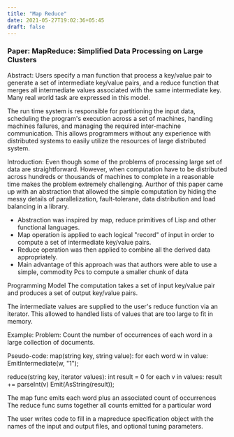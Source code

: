 ```yaml
---
title: "Map Reduce"
date: 2021-05-27T19:02:36+05:45
draft: false
---
```


### Paper: MapReduce: Simplified Data Processing on Large Clusters

Abstract:
Users specify a man function that process a key/value pair to generate a set of intermediate key/value pairs, and a reduce function that merges all intermediate values associated with the same intermediate key.
Many real world task are expressed in this model.

The run time system is responsible for partitioning the input data, scheduling the program's execution across a set of machines, handling machines failures, and managing the required inter-machine communication. This allows programmers without any experience with distributed systems to easily utilize the resources of large distributed system.

Introduction:
Even though some of the problems of processing large set of data are straightforward. However, when computation have to be distributed across hundreds or thousands of machines to complete in a reasonable time makes the problem extremely challenging. Aurthor of this paper came up with an abstraction that allowed the simple computation by hiding the messy details of parallelization, fault-tolerane, data distribution and load balancing in a library.
- Abstraction was inspired by map, reduce primitives of Lisp and other functional languages.
- Map operation is applied to each logical "record" of input in order to compute a set of intermediate key/value pairs.
- Reduce operation was then applied to combine all the derived data appropriately.
- Main advantage of this approach was that authors were able to use a simple, commodity Pcs to compute a smaller chunk of data

Programming Model
The computation takes a set of input key/value pair and produces a set of output key/value pairs.

The intermediate values are supplied to the user's reduce function via an iterator. This allowed to handled lists of values that are too large to fit in memory.

Example:
Problem: Count the number of occurrences of each word in a large collection of documents.

Pseudo-code:
map(string key, string value):
	for each word w in value:
		EmitIntermediate(w, "1");

reduce(string key, iterator values):
	int result = 0
	for each v in values:
		result += parseInt(v)
	Emit(AsString(result));

The map func emits each word plus an associated count of occurrences
The reduce func sums together all counts emitted for a particular word

The user writes code to fill in a mapreduce specification object with the names of the input and output files, and optional tuning parameters.

